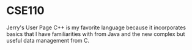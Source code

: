 # CSE110
Jerry's User Page
C++ is my favorite language because it incorporates basics that I have familiarities with from Java and the new complex but useful data management from C.